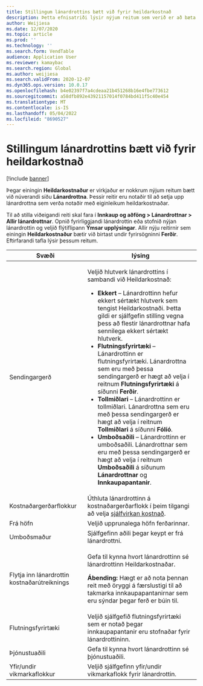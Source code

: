 ```yaml
---
title: Stillingum lánardrottins bætt við fyrir heildarkostnað
description: Þetta efnisatriði lýsir nýjum reitum sem verið er að bæta við fyrirliggjandi síðu lánardrottna þegar Heildarkostnaður einingin er gerð virk. Þessir reitir eru notaðir til að setja upp lánardrottna sem verða notaðir með eiginleikum heildarkostnaðar.
author: Weijiesa
ms.date: 12/07/2020
ms.topic: article
ms.prod: ''
ms.technology: ''
ms.search.form: VendTable
audience: Application User
ms.reviewer: kamaybac
ms.search.region: Global
ms.author: weijiesa
ms.search.validFrom: 2020-12-07
ms.dyn365.ops.version: 10.0.17
ms.openlocfilehash: b4e02397f7a4cdeaa21b451268b16e4fbe773612
ms.sourcegitcommit: a58dfb892e43921157014f0784bd411f5c40e454
ms.translationtype: MT
ms.contentlocale: is-IS
ms.lasthandoff: 05/04/2022
ms.locfileid: "8690527"
---
```

# <a name="vendor-settings-added-for-landed-cost"></a>Stillingum lánardrottins bætt við fyrir heildarkostnað

[!include [banner](../../includes/banner.md)]

Þegar einingin **Heildarkostnaður** er virkjaður er nokkrum nýjum reitum bætt við núverandi síðu **Lánardrottna**. Þessir reitir eru notaðir til að setja upp lánardrottna sem verða notaðir með eiginleikum heildarkostnaðar.

Til að stilla viðeigandi reiti skal fara í **Innkaup og aðföng \> Lánardrottnar \> Allir lánardrottnar**. Opnið fyrirliggjandi lánardrottin eða stofnið nýjan lánardrottin og veljið flýtiflipann **Ýmsar upplýsingar**. Allir nýju reitirnir sem einingin **Heildarkostnaður** bætir við birtast undir fyrirsögninni **Ferðir**. Eftirfarandi tafla lýsir þessum reitum.

| Svæði | lýsing |
|---|---|
| Sendingargerð | <p>Veljið hlutverk lánardrottins í sambandi við Heildarkostnað:</p><ul><li>**Ekkert** – Lánardrottinn hefur ekkert sértækt hlutverk sem tengist Heildarkostnaði. Þetta gildi er sjálfgefin stilling vegna þess að flestir lánardrottnar hafa sennilega ekkert sértækt hlutverk.</li><li>**Flutningsfyrirtæki** – Lánardrottinn er flutningsfyrirtæki. Lánardrottna sem eru með þessa sendingargerð er hægt að velja í reitnum **Flutningsfyrirtæki** á síðunni **Ferðir**.</li><li>**Tollmiðlari** – Lánardrottinn er tollmiðlari. Lánardrottna sem eru með þessa sendingargerð er hægt að velja í reitnum **Tollmiðlari** á síðunni **Fólíó**.</li><li>**Umboðsaðili** – Lánardrottinn er umboðsaðili. Lánardrottnar sem eru með þessa sendingargerð er hægt að velja í reitnum **Umboðsaðili** á síðunum **Lánardrottnar** og **Innkaupapantanir**.</li></ul> |
| Kostnaðargerðarflokkur | Úthluta lánardrottinn á kostnaðargerðarflokk í þeim tilgangi að velja [sjálfvirkan kostnað](auto-cost-setup.md). |
| Frá höfn | Veljið upprunalega höfn ferðarinnar. |
| Umboðsmaður | Sjálfgefinn aðili þegar keypt er frá lánardrottni. |
| Flytja inn lánardrottin kostnaðarútreiknings | <p>Gefa til kynna hvort lánardrottinn sé lánardrottinn Heildarkostnaðar.</p><p>**Ábending:** Hægt er að nota þennan reit með öryggi á færslustigi til að takmarka innkaupapantanirnar sem eru sýndar þegar ferð er búin til.</p> |
| Flutningsfyrirtæki | Veljið sjálfgefið flutningsfyrirtæki sem er notað þegar innkaupapantanir eru stofnaðar fyrir lánardrottininn. |
| Þjónustuaðili | Gefa til kynna hvort lánardrottinn sé þjónustuaðili. |
| Yfir/undir vikmarkaflokkur | Veljið sjálfgefinn yfir/undir vikmarkaflokk fyrir lánardrottin. |
